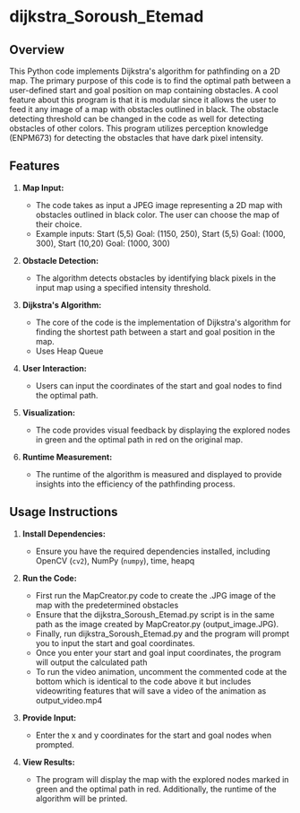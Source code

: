 # dijkstra_Soroush_Etemad

## Overview

This Python code implements Dijkstra's algorithm for pathfinding on a 2D map. The primary purpose of this code is to find the optimal path between a user-defined start and goal position on map containing obstacles. A cool feature about this program is that it is modular since it allows the user to feed it any image of a map with obstacles outlined in black. The obstacle detecting threshold can be changed in the code as well for detecting obstacles of other colors. This program utilizes perception knowledge (ENPM673) for detecting the obstacles that have dark pixel intensity. 

## Features

1. **Map Input:**
   - The code takes as input a JPEG image representing a 2D map with obstacles outlined in black color. The user can choose the map of their choice.
   -  Example inputs: Start (5,5) Goal: (1150, 250), Start (5,5) Goal: (1000, 300),  Start (10,20) Goal: (1000, 300)

2. **Obstacle Detection:**
   - The algorithm detects obstacles by identifying black pixels in the input map using a specified intensity threshold.

3. **Dijkstra's Algorithm:**
   - The core of the code is the implementation of Dijkstra's algorithm for finding the shortest path between a start and goal position in the map.
   - Uses Heap Queue

4. **User Interaction:**
   - Users can input the coordinates of the start and goal nodes to find the optimal path.

5. **Visualization:**
   - The code provides visual feedback by displaying the explored nodes in green and the optimal path in red on the original map.

6. **Runtime Measurement:**
   - The runtime of the algorithm is measured and displayed to provide insights into the efficiency of the pathfinding process.

## Usage Instructions

1. **Install Dependencies:**
   - Ensure you have the required dependencies installed, including OpenCV (`cv2`), NumPy (`numpy`), time, heapq

2. **Run the Code:**
   - First run the MapCreator.py code to create the .JPG image of the map with the predetermined obstacles
   - Ensure that the dijkstra_Soroush_Etemad.py script is in the same path as the image created by MapCreator.py (output_image.JPG).
   -  Finally, run dijkstra_Soroush_Etemad.py and the program will prompt you to input the start and goal coordinates.
   -  Once you enter your start and goal input coordinates, the program will output the calculated path
   -  To run the video animation, uncomment the commented code at the bottom which is identical to the code above it but includes videowriting features that will save a video of the animation as output_video.mp4
     

3. **Provide Input:**
   - Enter the x and y coordinates for the start and goal nodes when prompted.

4. **View Results:**
   - The program will display the map with the explored nodes marked in green and the optimal path in red. Additionally, the runtime of the algorithm will be printed.


